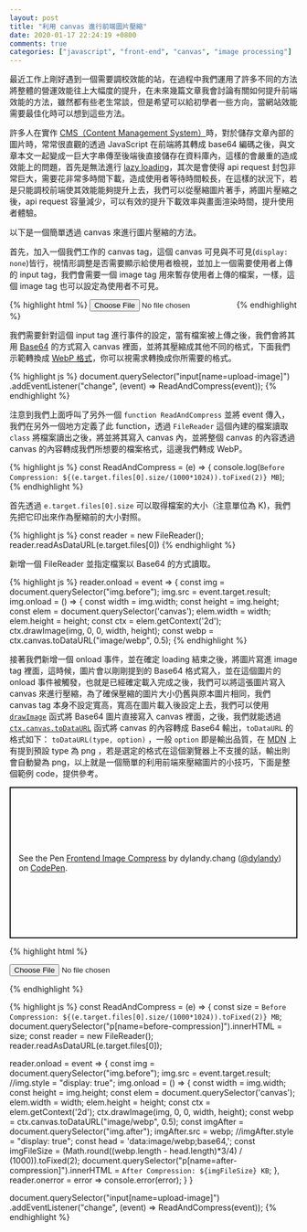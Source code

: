 ```yaml
---
layout: post
title: "利用 canvas 進行前端圖片壓縮"
date: 2020-01-17 22:24:19 +0800
comments: true
categories: ["javascript", "front-end", "canvas", "image processing"]
---
```


最近工作上剛好遇到一個需要調校效能的站，在過程中我們運用了許多不同的方法將整體的營運效能往上大幅度的提升，在未來幾篇文章我會討論有關如何提升前端效能的方法，雖然都有些老生常談，但是希望可以給初學者一些方向，當網站效能需要最佳化時可以想到這些方法。


許多人在實作 [CMS（Content Management System）](https://en.wikipedia.org/wiki/Content_management_system)時，對於儲存文章內部的圖片時，常常很直觀的透過 JavaScript 在前端將其轉成 base64 編碼之後，與文章本文一起變成一巨大字串傳至後端後直接儲存在資料庫內，這樣的會嚴重的造成效能上的問題，首先是無法進行 [lazy loading](https://developers.google.com/web/fundamentals/performance/lazy-loading-guidance/images-and-video)，其次是會使得 api request 封包非常巨大，需要花非常多時間下載，造成使用者等待時間較長，在這樣的狀況下，若是只能調校前端使其效能能夠提升上去，我們可以從壓縮圖片著手，將圖片壓縮之後，api request 容量減少，可以有效的提升下載效率與畫面渲染時間，提升使用者體驗。

<!-- more -->

以下是一個簡單透過 canvas 來進行圖片壓縮的方法。


首先，加入一個我們工作的 canvas tag，這個 canvas 可見與不可見(`display: none`)皆行，視情形調整是否需要顯示給使用者檢視，並加上一個需要使用者上傳的 input tag，我們會需要一個 image tag 用來暫存使用者上傳的檔案，一樣，這個 image tag 也可以設定為使用者不可見。

{% highlight html %}
<img src="" class="before" style="display: none"/>
<input type="file" name="upload-image" id="upload-image" required />
<canvas style="display: none"></canvas>
{% endhighlight %}

我們需要針對這個 input tag 進行事件的設定，當有檔案被上傳之後，我們會將其用 [Base64](https://en.wikipedia.org/wiki/Base64) 的方式寫入 canvas 裡面，並將其壓縮成其他不同的格式，下面我們示範轉換成 [WebP 格式](https://developers.google.com/speed/webp)，你可以視需求轉換成你所需要的格式。


{% highlight js %}
document.querySelector("input[name=upload-image]")
  .addEventListener("change", (event) => ReadAndCompress(event));
{% endhighlight %}

注意到我們上面呼叫了另外一個 `function ReadAndCompress` 並將 event 傳入，我們在另外一個地方定義了此 function，透過 `FileReader` 這個內建的檔案讀取 `class` 將檔案讀出之後，將並將其寫入 canvas 內，並將整個 canvas 的內容透過 canvas 的內容轉成我們所想要的檔案格式，這邊我們轉成 WebP。


{% highlight js %}
const ReadAndCompress = (e) => {
  console.log(`Before Compression: ${(e.target.files[0].size/(1000*1024)).toFixed(2)} MB`);
{% endhighlight %}

首先透過 `e.target.files[0].size` 可以取得檔案的大小（注意單位為 K)，我們先把它印出來作為壓縮前的大小對照。

{% highlight js %}
 const reader = new FileReader();
 reader.readAsDataURL(e.target.files[0])
{% endhighlight %}

新增一個 FileReader 並指定檔案以 Base64 的方式讀取。

{% highlight js %}
reader.onload = event => {
    const img = document.querySelector("img.before");
    img.src = event.target.result;
    img.onload = () => {
      const width = img.width;
      const height = img.height;
      const elem = document.querySelector('canvas');
      elem.width = width;
      elem.height = height;
      const ctx = elem.getContext('2d');
      ctx.drawImage(img, 0, 0, width, height);
      const webp = ctx.canvas.toDataURL("image/webp", 0.5);
{% endhighlight %}

接著我們新增一個 onload 事件，並在確定 loading 結束之後，將圖片寫進 image tag 裡面，這時候，圖片會以剛剛提到的 Base64 格式寫入，並在這個圖片的 onload 事件被觸發，也就是已經確定載入完成之後，我們可以將這張圖片寫入 canvas 來進行壓縮，為了確保壓縮的圖片大小仍舊與原本圖片相同，我們 canvas tag 本身不設定寬高，寬高在圖片載入後設定上去，我們可以使用 [`drawImage`](https://developer.mozilla.org/en-US/docs/Web/API/CanvasRenderingContext2D/drawImage) 函式將 Base64 圖片直接寫入 canvas 裡面，之後，我們就能透過 [`ctx.canvas.toDataURL`](https://developer.mozilla.org/en-US/docs/Web/API/HTMLCanvasElement/toDataURL) 函式將 canvas 的內容轉成 Base64 輸出，`toDataURL` 的格式如下： `toDataURL(type, option)` ，一般 `option` 即是輸出品質，在 [MDN](https://developer.mozilla.org/en-US/docs/Web/API/HTMLCanvasElement/toDataURL) 上有提到預設 type 為 png ，若是選定的格式在這個瀏覽器上不支援的話，輸出則會自動變為 png，以上就是一個簡單的利用前端來壓縮圖片的小技巧，下面是整個範例 code，提供參考。


<p class="codepen" data-height="265" data-theme-id="dark" data-default-tab="js,result" data-user="dylandy" data-slug-hash="YzPovQz" style="height: 265px; box-sizing: border-box; display: flex; align-items: center; justify-content: center; border: 2px solid; margin: 1em 0; padding: 1em;" data-pen-title="Frontend Image Compress">
  <span>See the Pen <a href="https://codepen.io/dylandy/pen/YzPovQz">
  Frontend Image Compress</a> by dylandy.chang (<a href="https://codepen.io/dylandy">@dylandy</a>)
  on <a href="https://codepen.io">CodePen</a>.</span>
</p>
<script async src="https://static.codepen.io/assets/embed/ei.js"></script>

{% highlight html %}
<!doctype html>
<html>
  <head>
  </head>
  <body>
    <input type="file" name="upload-image" id="upload-image" required />
    <p name="before-compression"></p>
    <p name="after-compression"></p>
    <img src="" class="before" style="display:none;"/>
    <canvas style="display: none;"></canvas>
    <img src="" class="after" style="display:none;"/>
    <script src="./index.js"></script>
  </body>
</html>
{% endhighlight %}

{% highlight js %}
const ReadAndCompress = (e) => {
  const size = `Before Compression: ${(e.target.files[0].size/(1000*1024)).toFixed(2)} MB`;
  document.querySelector("p[name=before-compression]").innerHTML = size;
  const reader = new FileReader();
  reader.readAsDataURL(e.target.files[0]);

  reader.onload = event => {
    const img = document.querySelector("img.before");
    img.src = event.target.result;
    //img.style = "display: true";
    img.onload = () => {
      const width = img.width;
      const height = img.height;
      const elem = document.querySelector('canvas');
      elem.width = width;
      elem.height = height;
      const ctx = elem.getContext('2d');
      ctx.drawImage(img, 0, 0, width, height);
      const webp = ctx.canvas.toDataURL("image/webp", 0.5);
      const imgAfter = document.querySelector("img.after");
      imgAfter.src = webp;
      //imgAfter.style = "display: true";
      const head = 'data:image/webp;base64,';
      const imgFileSize = (Math.round((webp.length - head.length)*3/4) / (1000)).toFixed(2);
      document.querySelector("p[name=after-compression]").innerHTML =
        `After Compression: ${imgFileSize} KB`;
    },
    reader.onerror = error => console.error(error);
  }
}

document.querySelector("input[name=upload-image]")
.addEventListener("change", (event) => ReadAndCompress(event));
{% endhighlight %}

